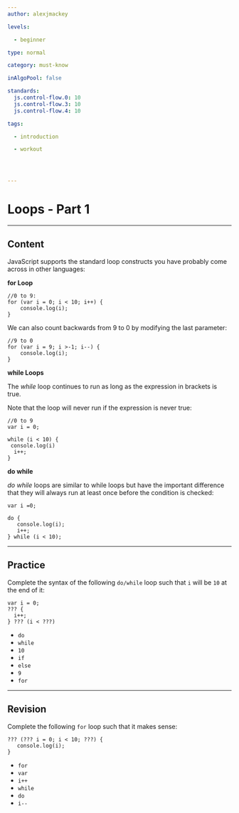 ```yaml
---
author: alexjmackey

levels:

  - beginner

type: normal

category: must-know

inAlgoPool: false

standards:
  js.control-flow.0: 10
  js.control-flow.3: 10
  js.control-flow.4: 10

tags:

  - introduction

  - workout




---
```


# Loops - Part 1

---
## Content

JavaScript supports the standard loop constructs you have probably come across in other languages:

**for Loop**

```
//0 to 9:
for (var i = 0; i < 10; i++) {
	console.log(i);
}
```
We can also count backwards from 9 to 0 by modifying the last parameter:
```
//9 to 0
for (var i = 9; i >-1; i--) {
	console.log(i);
}
```

**while Loops**

The *while* loop continues to run as long as the expression in brackets is true.

Note that the loop will never run if the expression is never true:
```
//0 to 9
var i = 0;

while (i < 10) {
 console.log(i)
  i++;
}
```

**do while**

*do while* loops are similar to while loops but have the important difference that they will always run at least once before the condition is checked:
```
var i =0;

do {
   console.log(i);
   i++;
} while (i < 10);
```

---
## Practice

Complete the syntax of the following `do/while` loop such that `i` will be `10` at the end of it:
```
var i = 0;
??? {
  i++;
} ??? (i < ???)
```

* `do`
* `while`
* `10`
* `if`
* `else`
* `9`
* `for`

---
## Revision

Complete the following `for` loop such that it makes sense:
```
??? (??? i = 0; i < 10; ???) {
   console.log(i);
}
```

* `for`
* `var`
* `i++`
* `while`
* `do`
* `i--`
